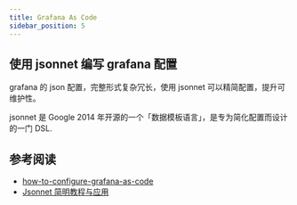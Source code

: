 ```yaml
---
title: Grafana As Code
sidebar_position: 5
---
```

## 使用 jsonnet 编写 grafana 配置
grafana 的 json 配置，完整形式复杂冗长，使用 jsonnet 可以精简配置，提升可维护性。

jsonnet 是 Google 2014 年开源的一个「数据模板语言」，是专为简化配置而设计的一门 DSL.

## 参考阅读
- [how-to-configure-grafana-as-code](https://guoxudong.io/post/how-to-configure-grafana-as-code/)
- [Jsonnet 简明教程与应用](https://aleiwu.com/post/jsonnet-grafana/)